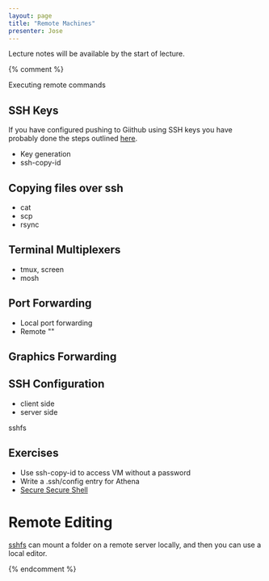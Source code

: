 ```yaml
---
layout: page
title: "Remote Machines"
presenter: Jose
---
```


Lecture notes will be available by the start of lecture.

{% comment %}

Executing remote commands

## SSH Keys

If you have configured pushing to Giithub using SSH keys you have probably done the steps outlined [here](https://help.github.com/articles/connecting-to-github-with-ssh/).

- Key generation
- ssh-copy-id

## Copying files over ssh

- cat
- scp
- rsync

## Terminal Multiplexers

- tmux, screen
- mosh

## Port Forwarding

- Local port forwarding
- Remote ""

## Graphics Forwarding

## SSH Configuration

-  client side
- server side

sshfs


## Exercises

- Use ssh-copy-id to access VM without a password
- Write a .ssh/config entry for Athena
- [Secure Secure Shell](https://stribika.github.io/2015/01/04/secure-secure-shell.html)


# Remote Editing

[sshfs](https://github.com/libfuse/sshfs) can mount a folder on a remote server
locally, and then you can use a local editor.

{% endcomment %}
